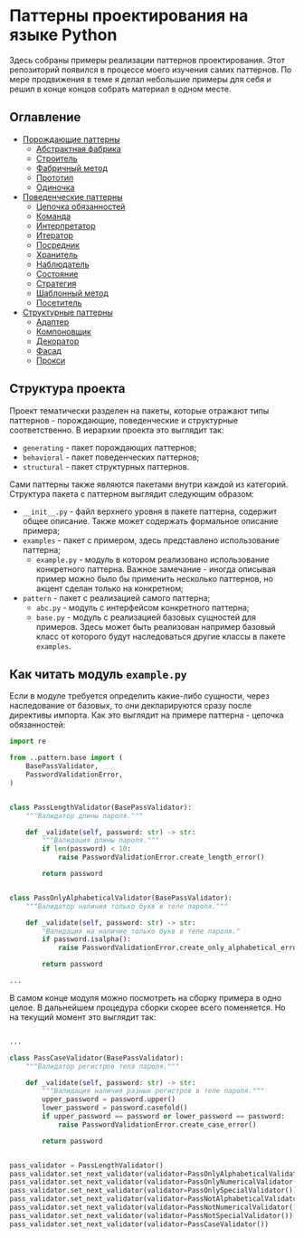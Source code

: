 # Паттерны проектирования на языке Python

Здесь собраны примеры реализации паттернов проектирования. Этот репозиторий появился в процессе моего изучения самих паттернов. По мере продвижения в теме
я делал небольшие примеры для себя и решил в конце концов собрать материал в одном месте.

## Оглавление

* [Порождающие паттерны](./generating/)
  * [Абстрактная фабрика](./generating/abstract_factory/)
  * [Строитель](./generating/builder/)
  * [Фабричный метод](./generating/factory_method/)
  * [Прототип](./generating/prototype/)
  * [Одиночка](./generating/singleton/)
* [Поведенческие паттерны](./behavioral/)
  * [Цепочка обязанностей](./behavioral/chain/)
  * [Команда](./behavioral/command/)
  * [Интерпретатор](./behavioral/interpreter/)
  * [Итератор](./behavioral/iterator/)
  * [Посредник](./behavioral/mediator/)
  * [Хранитель](./behavioral/memento/)
  * [Наблюдатель](./behavioral/observer/)
  * [Состояние](./behavioral/state/)
  * [Стратегия](./behavioral/strategy/)
  * [Шаблонный метод](./behavioral/template_method/)
  * [Посетитель](./behavioral/visitor/)
* [Структурные паттерны](./structural/)
  * [Адаптер](./structural/adapter/)
  * [Компоновщик](./structural/composite/)
  * [Декоратор](./structural/decorator/)
  * [Фасад](./structural/facade/)
  * [Прокси](./structural/proxy/)

## Структура проекта

Проект тематически разделен на пакеты, которые отражают типы паттернов - порождающие, поведенческие и структурные соответственно. В иерархии проекта
это выглядит так:

* `generating` - пакет порождающих паттернов;
* `behavioral` - пакет поведенческих паттернов;
* `structural` - пакет структурных паттернов.

Сами паттерны также являются пакетами внутри каждой из категорий. Структура
пакета с паттерном выглядит следующим образом:

* `__init__.py` - файл верхнего уровня в пакете паттерна, содержит общее описание. Также может содержать формальное описание примера;
* `examples` - пакет с примером, здесь представлено использование паттерна;
  * `example.py` - модуль в котором реализовано использование конкретного паттерна. Важное замечание - иногда описывая пример можно было бы применить несколько паттернов, но акцент сделан только на конкретном;
* `pattern` - пакет с реализацией самого паттерна;
  * `abc.py` - модуль с интерфейсом конкретного паттерна;
  * `base.py` - модуль с реализацией базовых сущностей для примеров. Здесь может быть реализован например базовый класс от которого будут наследоваться другие классы в пакете `examples`.

## Как читать модуль `example.py`

Если в модуле требуется определить какие-либо сущности, через наследование от базовых, то они декларируются сразу после директивы импорта. Как это выглядит на примере паттерна - цепочка обязанностей:

```python
import re

from ..pattern.base import (
    BasePassValidator,
    PasswordValidationError,
)


class PassLengthValidator(BasePassValidator):
    """Валидатор длины пароля."""

    def _validate(self, password: str) -> str:
        """Валидация длины пароля."""
        if len(password) < 10:
            raise PasswordValidationError.create_length_error()

        return password


class PassOnlyAlphabeticalValidator(BasePassValidator):
    """Валидатор наличия только букв в теле пароля."""

    def _validate(self, password: str) -> str:
        "Валидация на наличие только букв в теле пароля."
        if password.isalpha():
            raise PasswordValidationError.create_only_alphabetical_error()

        return password

...

```

В самом конце модуля можно посмотреть на сборку примера в одно целое. В дальнейшем процедура сборки скорее всего поменяется. Но на текущий момент это выглядит так:

```python

...

class PassCaseValidator(BasePassValidator):
    """Валидатор регистров тела пароля."""

    def _validate(self, password: str) -> str:
        """Валидация наличия разных регистров в теле пароля."""
        upper_password = password.upper()
        lower_password = password.casefold()
        if upper_password == password or lower_password == password:
            raise PasswordValidationError.create_case_error()

        return password


pass_validator = PassLengthValidator()
pass_validator.set_next_validator(validator=PassOnlyAlphabeticalValidator())
pass_validator.set_next_validator(validator=PassOnlyNumericalValidator())
pass_validator.set_next_validator(validator=PassOnlySpecialValidator())
pass_validator.set_next_validator(validator=PassNotAlphabeticalValidator())
pass_validator.set_next_validator(validator=PassNotNumericalValidator())
pass_validator.set_next_validator(validator=PassNotSpecialValidator())
pass_validator.set_next_validator(validator=PassCaseValidator())
```
